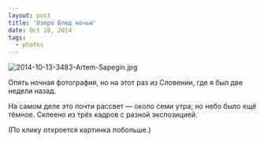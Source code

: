 ```yaml
---
layout: post
title: 'Озеро Блед ночью'
date: Oct 28, 2014
tags:
  - photos
---
```


![2014-10-13-3483-Artem-Sapegin.jpg](photo://1388)

Опять ночная фотография, но на этот раз из Словении, где я был две недели назад.

На самом деле это почти рассвет — около семи утра; но небо было ещё тёмное. Склеено из трёх кадров с разной экспозицией.

(По клику откроется картинка побольше.)
